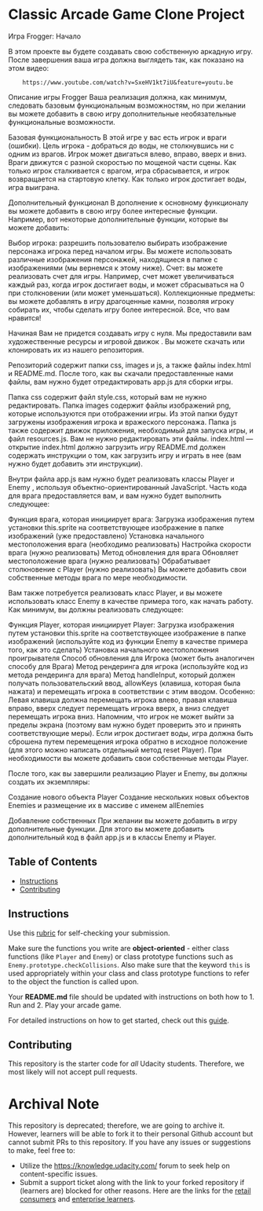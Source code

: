 # Classic Arcade Game Clone Project


Игра Frogger: Начало

В этом проекте вы будете создавать свою собственную аркадную игру. После завершения ваша игра должна выглядеть так, как показано на этом видео:

        https://www.youtube.com/watch?v=SxeHV1kt7iU&feature=youtu.be


Описание игры Frogger
Ваша реализация должна, как минимум, следовать базовым функциональным возможностям, но при желании вы можете добавить в свою игру дополнительные необязательные функциональные возможности.


Базовая функциональность
В этой игре у вас есть игрок и враги (ошибки). Цель игрока - добраться до воды, не столкнувшись ни с одним из врагов. Игрок может двигаться влево, вправо, вверх и вниз. Враги движутся с разной скоростью по мощеной части сцены. Как только игрок сталкивается с врагом, игра сбрасывается, и игрок возвращается на стартовую клетку. Как только игрок достигает воды, игра выиграна.





Дополнительный функционал
В дополнение к основному функционалу вы можете добавить в свою игру более интересные функции. Например, вот некоторые дополнительные функции, которые вы можете добавить:

Выбор игрока: разрешить пользователю выбирать изображение персонажа игрока перед началом игры. Вы можете использовать различные изображения персонажей, находящиеся в папке с изображениями (мы вернемся к этому ниже).
Счет: вы можете реализовать счет для игры. Например, счет может увеличиваться каждый раз, когда игрок достигает воды, и может сбрасываться на 0 при столкновении (или может уменьшаться).
Коллекционные предметы: вы можете добавлять в игру драгоценные камни, позволяя игроку собирать их, чтобы сделать игру более интересной.
Все, что вам нравится!

Начиная
Вам не придется создавать игру с нуля. Мы предоставили вам художественные ресурсы и игровой движок  . Вы можете скачать или клонировать их из нашего репозитория. 


Репозиторий содержит папки css, images и js, а также файлы index.html и README.md. После того, как вы скачали предоставленные нами файлы, вам нужно будет отредактировать app.js  для сборки игры.


Папка css содержит файл style.css, который вам не нужно редактировать.
Папка images содержит файлы изображений png, которые используются при отображении игры. Из этой папки будут загружены изображения игрока и вражеского персонажа.
Папка js также содержит движок приложения, необходимый для запуска игры, и файл resources.js. Вам не нужно редактировать эти файлы.
index.html — открытие index.html должно загрузить игру
README.md должен содержать инструкции о том, как загрузить игру и играть в нее (вам нужно будет добавить эти инструкции).

Внутри файла app.js  вам нужно будет реализовать классы Player  и Enemy  , используя объектно-ориентированный JavaScript. Часть кода для врага предоставляется вам, и вам нужно будет выполнить следующее:

Функция врага, которая инициирует врага:
Загрузка изображения путем установки this.sprite на соответствующее изображение в папке изображений (уже предоставлено)
Установка начального местоположения врага (необходимо реализовать)
Настройка скорости врага (нужно реализовать)
Метод обновления для врага
Обновляет местоположение врага (нужно реализовать)
Обрабатывает столкновение с Player (нужно реализовать)
Вы можете добавить свои собственные методы врага по мере необходимости.

Вам также потребуется реализовать класс Player, и вы можете использовать класс Enemy в качестве примера того, как начать работу. Как минимум, вы должны реализовать следующее:

Функция Player, которая инициирует Player:
Загрузка изображения путем установки this.sprite на соответствующее изображение в папке изображений (используйте код из функции Enemy в качестве примера того, как это сделать)
Установка начального местоположения проигрывателя
Способ обновления для Игрока (может быть аналогичен способу для Врага)
Метод рендеринга для игрока (используйте код из метода рендеринга для врага)
Метод handleInput, который должен получать пользовательский ввод, allowKeys  (клавиша, которая была нажата) и перемещать игрока в соответствии с этим вводом. Особенно:
Левая клавиша должна перемещать игрока влево, правая клавиша вправо, вверх следует перемещать игрока вверх, а вниз следует перемещать игрока вниз.
Напомним, что игрок не может выйти за пределы экрана (поэтому вам нужно будет проверить это и принять соответствующие меры).
Если игрок достигает воды, игра должна быть сброшена путем перемещения игрока обратно в исходное положение (для этого можно написать отдельный метод reset Player).
При необходимости вы можете добавить свои собственные методы Player.

После того, как вы завершили реализацию Player и Enemy, вы должны создать их экземпляры:

Создание нового объекта Player
Создание нескольких новых объектов Enemies и размещение их в массиве с именем allEnemies

Добавление собственных
При желании вы можете добавить в игру дополнительные функции. Для этого вы можете добавить дополнительный код в файл app.js и в классы Enemy и Player.




## Table of Contents

- [Instructions](#instructions)
- [Contributing](#contributing)

## Instructions

Use this [rubric](https://review.udacity.com/#!/rubrics/15/view) for self-checking your submission.

Make sure the functions you write are **object-oriented** - either class functions (like `Player` and `Enemy`) or class prototype functions such as `Enemy.prototype.checkCollisions`. Also make sure that the keyword `this` is used appropriately within your class and class prototype functions to refer to the object the function is called upon.

Your **README.md** file should be updated with instructions on both how to 1. Run and 2. Play your arcade game.

For detailed instructions on how to get started, check out this [guide](https://docs.google.com/document/d/1v01aScPjSWCCWQLIpFqvg3-vXLH2e8_SZQKC8jNO0Dc/pub?embedded=true).

## Contributing

This repository is the starter code for _all_ Udacity students. Therefore, we most likely will not accept pull requests.

 # Archival Note 
 This repository is deprecated; therefore, we are going to archive it. However, learners will be able to fork it to their personal Github account but cannot submit PRs to this repository. If you have any issues or suggestions to make, feel free to: 
- Utilize the https://knowledge.udacity.com/ forum to seek help on content-specific issues. 
- Submit a support ticket along with the link to your forked repository if (learners are) blocked for other reasons. Here are the links for the [retail consumers](https://udacity.zendesk.com/hc/en-us/requests/new) and [enterprise learners](https://udacityenterprise.zendesk.com/hc/en-us/requests/new?ticket_form_id=360000279131).
